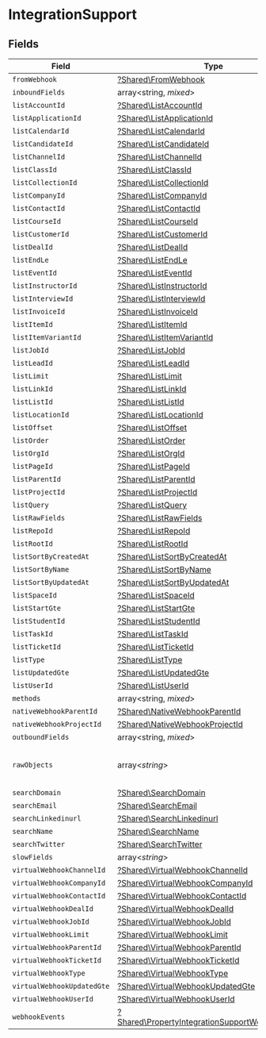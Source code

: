 # IntegrationSupport


## Fields

| Field                                                                                                             | Type                                                                                                              | Required                                                                                                          | Description                                                                                                       |
| ----------------------------------------------------------------------------------------------------------------- | ----------------------------------------------------------------------------------------------------------------- | ----------------------------------------------------------------------------------------------------------------- | ----------------------------------------------------------------------------------------------------------------- |
| `fromWebhook`                                                                                                     | [?Shared\FromWebhook](../../Models/Shared/FromWebhook.md)                                                         | :heavy_minus_sign:                                                                                                | N/A                                                                                                               |
| `inboundFields`                                                                                                   | array<string, *mixed*>                                                                                            | :heavy_minus_sign:                                                                                                | N/A                                                                                                               |
| `listAccountId`                                                                                                   | [?Shared\ListAccountId](../../Models/Shared/ListAccountId.md)                                                     | :heavy_minus_sign:                                                                                                | N/A                                                                                                               |
| `listApplicationId`                                                                                               | [?Shared\ListApplicationId](../../Models/Shared/ListApplicationId.md)                                             | :heavy_minus_sign:                                                                                                | N/A                                                                                                               |
| `listCalendarId`                                                                                                  | [?Shared\ListCalendarId](../../Models/Shared/ListCalendarId.md)                                                   | :heavy_minus_sign:                                                                                                | N/A                                                                                                               |
| `listCandidateId`                                                                                                 | [?Shared\ListCandidateId](../../Models/Shared/ListCandidateId.md)                                                 | :heavy_minus_sign:                                                                                                | N/A                                                                                                               |
| `listChannelId`                                                                                                   | [?Shared\ListChannelId](../../Models/Shared/ListChannelId.md)                                                     | :heavy_minus_sign:                                                                                                | N/A                                                                                                               |
| `listClassId`                                                                                                     | [?Shared\ListClassId](../../Models/Shared/ListClassId.md)                                                         | :heavy_minus_sign:                                                                                                | N/A                                                                                                               |
| `listCollectionId`                                                                                                | [?Shared\ListCollectionId](../../Models/Shared/ListCollectionId.md)                                               | :heavy_minus_sign:                                                                                                | N/A                                                                                                               |
| `listCompanyId`                                                                                                   | [?Shared\ListCompanyId](../../Models/Shared/ListCompanyId.md)                                                     | :heavy_minus_sign:                                                                                                | N/A                                                                                                               |
| `listContactId`                                                                                                   | [?Shared\ListContactId](../../Models/Shared/ListContactId.md)                                                     | :heavy_minus_sign:                                                                                                | N/A                                                                                                               |
| `listCourseId`                                                                                                    | [?Shared\ListCourseId](../../Models/Shared/ListCourseId.md)                                                       | :heavy_minus_sign:                                                                                                | N/A                                                                                                               |
| `listCustomerId`                                                                                                  | [?Shared\ListCustomerId](../../Models/Shared/ListCustomerId.md)                                                   | :heavy_minus_sign:                                                                                                | N/A                                                                                                               |
| `listDealId`                                                                                                      | [?Shared\ListDealId](../../Models/Shared/ListDealId.md)                                                           | :heavy_minus_sign:                                                                                                | N/A                                                                                                               |
| `listEndLe`                                                                                                       | [?Shared\ListEndLe](../../Models/Shared/ListEndLe.md)                                                             | :heavy_minus_sign:                                                                                                | N/A                                                                                                               |
| `listEventId`                                                                                                     | [?Shared\ListEventId](../../Models/Shared/ListEventId.md)                                                         | :heavy_minus_sign:                                                                                                | N/A                                                                                                               |
| `listInstructorId`                                                                                                | [?Shared\ListInstructorId](../../Models/Shared/ListInstructorId.md)                                               | :heavy_minus_sign:                                                                                                | N/A                                                                                                               |
| `listInterviewId`                                                                                                 | [?Shared\ListInterviewId](../../Models/Shared/ListInterviewId.md)                                                 | :heavy_minus_sign:                                                                                                | N/A                                                                                                               |
| `listInvoiceId`                                                                                                   | [?Shared\ListInvoiceId](../../Models/Shared/ListInvoiceId.md)                                                     | :heavy_minus_sign:                                                                                                | N/A                                                                                                               |
| `listItemId`                                                                                                      | [?Shared\ListItemId](../../Models/Shared/ListItemId.md)                                                           | :heavy_minus_sign:                                                                                                | N/A                                                                                                               |
| `listItemVariantId`                                                                                               | [?Shared\ListItemVariantId](../../Models/Shared/ListItemVariantId.md)                                             | :heavy_minus_sign:                                                                                                | N/A                                                                                                               |
| `listJobId`                                                                                                       | [?Shared\ListJobId](../../Models/Shared/ListJobId.md)                                                             | :heavy_minus_sign:                                                                                                | N/A                                                                                                               |
| `listLeadId`                                                                                                      | [?Shared\ListLeadId](../../Models/Shared/ListLeadId.md)                                                           | :heavy_minus_sign:                                                                                                | N/A                                                                                                               |
| `listLimit`                                                                                                       | [?Shared\ListLimit](../../Models/Shared/ListLimit.md)                                                             | :heavy_minus_sign:                                                                                                | N/A                                                                                                               |
| `listLinkId`                                                                                                      | [?Shared\ListLinkId](../../Models/Shared/ListLinkId.md)                                                           | :heavy_minus_sign:                                                                                                | N/A                                                                                                               |
| `listListId`                                                                                                      | [?Shared\ListListId](../../Models/Shared/ListListId.md)                                                           | :heavy_minus_sign:                                                                                                | N/A                                                                                                               |
| `listLocationId`                                                                                                  | [?Shared\ListLocationId](../../Models/Shared/ListLocationId.md)                                                   | :heavy_minus_sign:                                                                                                | N/A                                                                                                               |
| `listOffset`                                                                                                      | [?Shared\ListOffset](../../Models/Shared/ListOffset.md)                                                           | :heavy_minus_sign:                                                                                                | N/A                                                                                                               |
| `listOrder`                                                                                                       | [?Shared\ListOrder](../../Models/Shared/ListOrder.md)                                                             | :heavy_minus_sign:                                                                                                | N/A                                                                                                               |
| `listOrgId`                                                                                                       | [?Shared\ListOrgId](../../Models/Shared/ListOrgId.md)                                                             | :heavy_minus_sign:                                                                                                | N/A                                                                                                               |
| `listPageId`                                                                                                      | [?Shared\ListPageId](../../Models/Shared/ListPageId.md)                                                           | :heavy_minus_sign:                                                                                                | N/A                                                                                                               |
| `listParentId`                                                                                                    | [?Shared\ListParentId](../../Models/Shared/ListParentId.md)                                                       | :heavy_minus_sign:                                                                                                | N/A                                                                                                               |
| `listProjectId`                                                                                                   | [?Shared\ListProjectId](../../Models/Shared/ListProjectId.md)                                                     | :heavy_minus_sign:                                                                                                | N/A                                                                                                               |
| `listQuery`                                                                                                       | [?Shared\ListQuery](../../Models/Shared/ListQuery.md)                                                             | :heavy_minus_sign:                                                                                                | N/A                                                                                                               |
| `listRawFields`                                                                                                   | [?Shared\ListRawFields](../../Models/Shared/ListRawFields.md)                                                     | :heavy_minus_sign:                                                                                                | N/A                                                                                                               |
| `listRepoId`                                                                                                      | [?Shared\ListRepoId](../../Models/Shared/ListRepoId.md)                                                           | :heavy_minus_sign:                                                                                                | N/A                                                                                                               |
| `listRootId`                                                                                                      | [?Shared\ListRootId](../../Models/Shared/ListRootId.md)                                                           | :heavy_minus_sign:                                                                                                | N/A                                                                                                               |
| `listSortByCreatedAt`                                                                                             | [?Shared\ListSortByCreatedAt](../../Models/Shared/ListSortByCreatedAt.md)                                         | :heavy_minus_sign:                                                                                                | N/A                                                                                                               |
| `listSortByName`                                                                                                  | [?Shared\ListSortByName](../../Models/Shared/ListSortByName.md)                                                   | :heavy_minus_sign:                                                                                                | N/A                                                                                                               |
| `listSortByUpdatedAt`                                                                                             | [?Shared\ListSortByUpdatedAt](../../Models/Shared/ListSortByUpdatedAt.md)                                         | :heavy_minus_sign:                                                                                                | N/A                                                                                                               |
| `listSpaceId`                                                                                                     | [?Shared\ListSpaceId](../../Models/Shared/ListSpaceId.md)                                                         | :heavy_minus_sign:                                                                                                | N/A                                                                                                               |
| `listStartGte`                                                                                                    | [?Shared\ListStartGte](../../Models/Shared/ListStartGte.md)                                                       | :heavy_minus_sign:                                                                                                | N/A                                                                                                               |
| `listStudentId`                                                                                                   | [?Shared\ListStudentId](../../Models/Shared/ListStudentId.md)                                                     | :heavy_minus_sign:                                                                                                | N/A                                                                                                               |
| `listTaskId`                                                                                                      | [?Shared\ListTaskId](../../Models/Shared/ListTaskId.md)                                                           | :heavy_minus_sign:                                                                                                | N/A                                                                                                               |
| `listTicketId`                                                                                                    | [?Shared\ListTicketId](../../Models/Shared/ListTicketId.md)                                                       | :heavy_minus_sign:                                                                                                | N/A                                                                                                               |
| `listType`                                                                                                        | [?Shared\ListType](../../Models/Shared/ListType.md)                                                               | :heavy_minus_sign:                                                                                                | N/A                                                                                                               |
| `listUpdatedGte`                                                                                                  | [?Shared\ListUpdatedGte](../../Models/Shared/ListUpdatedGte.md)                                                   | :heavy_minus_sign:                                                                                                | N/A                                                                                                               |
| `listUserId`                                                                                                      | [?Shared\ListUserId](../../Models/Shared/ListUserId.md)                                                           | :heavy_minus_sign:                                                                                                | N/A                                                                                                               |
| `methods`                                                                                                         | array<string, *mixed*>                                                                                            | :heavy_minus_sign:                                                                                                | N/A                                                                                                               |
| `nativeWebhookParentId`                                                                                           | [?Shared\NativeWebhookParentId](../../Models/Shared/NativeWebhookParentId.md)                                     | :heavy_minus_sign:                                                                                                | N/A                                                                                                               |
| `nativeWebhookProjectId`                                                                                          | [?Shared\NativeWebhookProjectId](../../Models/Shared/NativeWebhookProjectId.md)                                   | :heavy_minus_sign:                                                                                                | N/A                                                                                                               |
| `outboundFields`                                                                                                  | array<string, *mixed*>                                                                                            | :heavy_minus_sign:                                                                                                | N/A                                                                                                               |
| `rawObjects`                                                                                                      | array<*string*>                                                                                                   | :heavy_minus_sign:                                                                                                | objects that we map from in the integration                                                                       |
| `searchDomain`                                                                                                    | [?Shared\SearchDomain](../../Models/Shared/SearchDomain.md)                                                       | :heavy_minus_sign:                                                                                                | N/A                                                                                                               |
| `searchEmail`                                                                                                     | [?Shared\SearchEmail](../../Models/Shared/SearchEmail.md)                                                         | :heavy_minus_sign:                                                                                                | N/A                                                                                                               |
| `searchLinkedinurl`                                                                                               | [?Shared\SearchLinkedinurl](../../Models/Shared/SearchLinkedinurl.md)                                             | :heavy_minus_sign:                                                                                                | N/A                                                                                                               |
| `searchName`                                                                                                      | [?Shared\SearchName](../../Models/Shared/SearchName.md)                                                           | :heavy_minus_sign:                                                                                                | N/A                                                                                                               |
| `searchTwitter`                                                                                                   | [?Shared\SearchTwitter](../../Models/Shared/SearchTwitter.md)                                                     | :heavy_minus_sign:                                                                                                | N/A                                                                                                               |
| `slowFields`                                                                                                      | array<*string*>                                                                                                   | :heavy_minus_sign:                                                                                                | N/A                                                                                                               |
| `virtualWebhookChannelId`                                                                                         | [?Shared\VirtualWebhookChannelId](../../Models/Shared/VirtualWebhookChannelId.md)                                 | :heavy_minus_sign:                                                                                                | N/A                                                                                                               |
| `virtualWebhookCompanyId`                                                                                         | [?Shared\VirtualWebhookCompanyId](../../Models/Shared/VirtualWebhookCompanyId.md)                                 | :heavy_minus_sign:                                                                                                | N/A                                                                                                               |
| `virtualWebhookContactId`                                                                                         | [?Shared\VirtualWebhookContactId](../../Models/Shared/VirtualWebhookContactId.md)                                 | :heavy_minus_sign:                                                                                                | N/A                                                                                                               |
| `virtualWebhookDealId`                                                                                            | [?Shared\VirtualWebhookDealId](../../Models/Shared/VirtualWebhookDealId.md)                                       | :heavy_minus_sign:                                                                                                | N/A                                                                                                               |
| `virtualWebhookJobId`                                                                                             | [?Shared\VirtualWebhookJobId](../../Models/Shared/VirtualWebhookJobId.md)                                         | :heavy_minus_sign:                                                                                                | N/A                                                                                                               |
| `virtualWebhookLimit`                                                                                             | [?Shared\VirtualWebhookLimit](../../Models/Shared/VirtualWebhookLimit.md)                                         | :heavy_minus_sign:                                                                                                | N/A                                                                                                               |
| `virtualWebhookParentId`                                                                                          | [?Shared\VirtualWebhookParentId](../../Models/Shared/VirtualWebhookParentId.md)                                   | :heavy_minus_sign:                                                                                                | N/A                                                                                                               |
| `virtualWebhookTicketId`                                                                                          | [?Shared\VirtualWebhookTicketId](../../Models/Shared/VirtualWebhookTicketId.md)                                   | :heavy_minus_sign:                                                                                                | N/A                                                                                                               |
| `virtualWebhookType`                                                                                              | [?Shared\VirtualWebhookType](../../Models/Shared/VirtualWebhookType.md)                                           | :heavy_minus_sign:                                                                                                | N/A                                                                                                               |
| `virtualWebhookUpdatedGte`                                                                                        | [?Shared\VirtualWebhookUpdatedGte](../../Models/Shared/VirtualWebhookUpdatedGte.md)                               | :heavy_minus_sign:                                                                                                | N/A                                                                                                               |
| `virtualWebhookUserId`                                                                                            | [?Shared\VirtualWebhookUserId](../../Models/Shared/VirtualWebhookUserId.md)                                       | :heavy_minus_sign:                                                                                                | N/A                                                                                                               |
| `webhookEvents`                                                                                                   | [?Shared\PropertyIntegrationSupportWebhookEvents](../../Models/Shared/PropertyIntegrationSupportWebhookEvents.md) | :heavy_minus_sign:                                                                                                | N/A                                                                                                               |